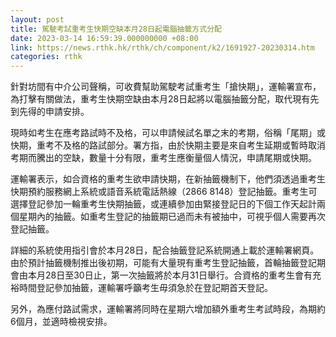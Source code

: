 ```yaml
---
layout: post
title: 駕駛考試重考生快期空缺本月28日起電腦抽籤方式分配
date: 2023-03-14 16:59:39.000000000 +08:00
link: https://news.rthk.hk/rthk/ch/component/k2/1691927-20230314.htm
categories: rthk
---
```


針對坊間有中介公司聲稱，可收費幫助駕駛考試重考生「搶快期」，運輸署宣布，為打擊有關做法，重考生快期空缺由本月28日起將以電腦抽籤分配，取代現有先到先得的申請安排。

現時如考生在應考路試時不及格，可以申請候試名單之末的考期，俗稱「尾期」或快期，重考不及格的路試部分。署方指，由於快期主要是來自考生延期或暫時取消考期而騰出的空缺，數量十分有限，重考生應衡量個人情況，申請尾期或快期。

運輸署表示，如合資格的重考生欲申請快期，在新抽籤機制下，他們須透過重考生快期預約服務網上系統或語音系統電話熱線（2866 8148）登記抽籤。重考生可選擇登記參加一輪重考生快期抽籤，或連續參加由緊接登記日的下個工作天起計兩個星期內的抽籤。如重考生登記的抽籤期已過而未有被抽中，可視乎個人需要再次登記抽籤。

詳細的系統使用指引會於本月28日，配合抽籤登記系統開通上載於運輸署網頁。由於預計抽籤機制推出後初期，可能有大量現有重考生登記抽籤，首輪抽籤登記期會由本月28日至30日止，第一次抽籤將於本月31日舉行。合資格的重考生會有充裕時間登記參加抽籤，運輸署呼籲考生毋須急於在登記期首天登記。

另外，為應付路試需求，運輸署將同時在星期六增加額外重考生考試時段，為期約6個月，並適時檢視安排。
